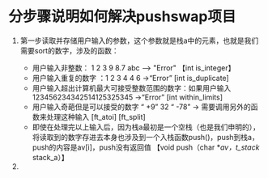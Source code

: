 

# 分步骤说明如何解决pushswap项目

1. 第一步读取并存储用户输入的参数，这个参数就是栈a中的元素，也就是我们需要sort的数字，涉及的函数：
   - 用户输入非整数： 1 2 3 9 8.7 abc ——> "Error"  【int is_integer】
   - 用户输入重复的数字 ：1 2 3 4 4 6 ->“Error”     [int is_duplicate]
   - 用户输入超出计算机最大可接受整数范围的数字：如果用户输入 123456234342514125325345 ->“Error” [int within_limits]
   - 用户输入奇葩但是可以接受的数字 “    +9” 32 “   -78” -> 需要调用另外的函数来处理这种输入 [ft_atoi] [ft_split]
   - 即使在处理完以上输入后，因为栈a最初是一个空栈（也是我们申明的），将读取到的数字存进去本身也涉及到一个入栈函数push()，push到栈a，push的内容是av[i]，push没有返回值 【void push（char **av，t_stack* stack_a）】

2. 
